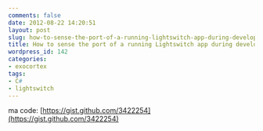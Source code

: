 ```yaml
---
comments: false
date: 2012-08-22 14:20:51
layout: post
slug: how-to-sense-the-port-of-a-running-lightswitch-app-during-development
title: How to sense the port of a running Lightswitch app during development
wordpress_id: 142
categories:
- exocortex
tags:
- C#
- lightswitch
---
```


ma code: [https://gist.github.com/3422254](https://gist.github.com/3422254)
